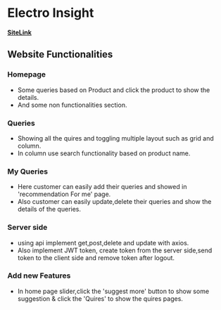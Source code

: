 # Electro Insight

[__SiteLink__](https://electro-insight.web.app/)

## Website Functionalities

### Homepage
* Some queries based on Product and click the product to show the details.
* And some non functionalities section.
### Queries
* Showing all the quires and toggling multiple layout such as grid and column.
* In column use search functionality based on product name. 
### My Queries
* Here customer can easily add their queries and showed in 'recommendation For me' page.
* Also customer can easily update,delete their queries and show the details of the queries.

### Server side
* using api implement get,post,delete and update with axios.
* Also implement JWT token, create token from the server side,send token to the client side and remove token after logout.


### Add new Features
* In home page slider,click the 'suggest more' button to show some suggestion & click the 'Quires' to show the quires pages.